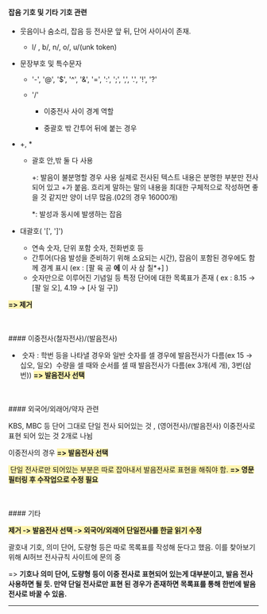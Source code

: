 #### 잡음 기호 및 기타 기호 관련

- 웃음이나 숨소리, 잡음 등 전사문 앞 뒤, 단어 사이사이 존재.

  - l/ , b/, n/, o/, u/(unk token)

    



- 문장부호 및 특수문자

  - '-', '@', '$', '^', '&', '=', ':', ';', ',', '.', '!', '?'

  - '/' 

    - 이중전사 사이 경계 역할

    - 중괄호 밖 간투어 뒤에 붙는 경우

      

- +, *

  - 괄호 안,밖 둘 다 사용

    +: 발음이 불분명할 경우 사용
        실제로 전사된 텍스트 내용은 분명한 부분만 전사되어 있고 +가 붙음. 
         흐리게 말하는 말의 내용을 최대한 구체적으로 작성하면 좋을 것 같지만 양이 너무 많음.(02의 경우 16000개) 

    *: 발성과 동시에 발생하는 잡음 

    

- 대괄호( '[', ']')

  - 연속 숫자, 단위 포함 숫자, 전화번호 등
  - 간투어(다음 발성을 준비하기 위해 소요되는 시간), 잡음이 포함된 경우에도 함께 경계 표시 (ex :  [팔 육 공 **에** 이 사 삼 칠*+] )
  - 숫자만으로 이루어진 기념일 등 특정 단어에 대한 목록표가 존재 ( ex : 8.15 -> [팔 일 오], 4.19 -> [사 일 구])

<span style='background-color: #fff5b1'>**=> 제거**</span>

<br/>
<br/>
#### 이중전사(철자전사)/(발음전사) 

- ​	숫자 : 학번 등을 나타낼 경우와 일반 숫자를 셀 경우에 발음전사가 다름(ex 15 -> 십오, 일오)
  ​               수량을 셀 때와 순서를 셀 때 발음전사가 다름(ex 3개(세 개), 3번(삼 번)) <span style='background-color: #fff5b1'>**=> 발음전사 선택**</span>

<br/>
<br/>
#### 외국어/외래어/약자 관련

KBS, MBC 등 단어 그대로 단일 전사 되어있는 것 , (영어전사)/(발음전사) 이중전사로 표현 되어 있는 것 2개로 나뉨

이중전사의 경우 <span style='background-color: #fff5b1'>**=> 발음전사 선택**</span>

<span style='background-color: #fff5b1'> 단일 전사로만 되어있는 부분은 따로 잡아내서 발음전사로 표현을 해줘야 함. **=> 영문 필터링 후 수작업으로 수정 필요**</span>


<br/>
<br/>
#### 기타

<span style='background-color: #fff5b1'>**제거 -> 발음전사 선택 -> 외국어/외래어 단일전사를 한글 읽기 수정**</span> 

괄호내 기호, 의미 단어, 도량형 등은 따로  목록표를 작성해 둔다고 했음. 이를 찾아보기 위해 AI허브 전사규칙 사이트에 문의 중

 => **기호나 의미 단어, 도량형 등이 이중 전사로 표현되어 있는게 대부분이고, 발음 전사 사용하면 될 듯. 만약 단일 전사로만 표현 된 경우가 존재하면 목록표를 통해 한번에 발음 전사로 바꿀 수 있음.**

--------















